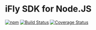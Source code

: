 # iFly SDK for Node.JS
[![npm](https://img.shields.io/npm/v/ifly-sdk.svg)](https://npm.taobao.org/package/ifly-sdk)
[![Build Status](https://travis-ci.org/jasonz93/ifly-sdk.svg?branch=master)](https://travis-ci.org/jasonz93/ifly-sdk)
[![Coverage Status](https://coveralls.io/repos/github/jasonz93/ifly-sdk/badge.svg?branch=master)](https://coveralls.io/github/jasonz93/ifly-sdk?branch=master)
